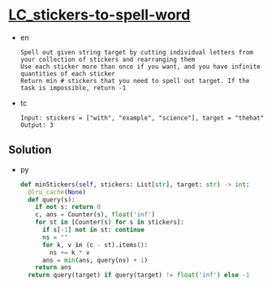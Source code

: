 # [LC_stickers-to-spell-word](https://leetcode.com/problems/stickers-to-spell-word)

* en

  ```en
  Spell out given string target by cutting individual letters from your collection of stickers and rearranging them
  Use each sticker more than once if you want, and you have infinite quantities of each sticker
  Return min # stickers that you need to spell out target. If the task is impossible, return -1
  ```

* tc

  ```tc
  Input: stickers = ["with", "example", "science"], target = "thehat"
  Output: 3
  ```

## Solution

* py

  ```py
  def minStickers(self, stickers: List[str], target: str) -> int:
    @lru_cache(None)
    def query(s):
      if not s: return 0
      c, ans = Counter(s), float('inf')
      for st in [Counter(s) for s in stickers]:
        if s[-1] not in st: continue
        ns = ""
        for k, v in (c - st).items():
          ns += k * v
        ans = min(ans, query(ns) + 1)
      return ans
    return query(target) if query(target) != float('inf') else -1
  ```
